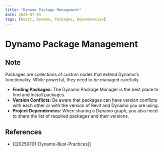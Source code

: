 ```yaml
---
title: "Dynamo Package Management"
date: 2025-07-01
tags: [Revit, Dynamo, Packages, Dependencies]
---
```


# Dynamo Package Management

## Note

Packages are collections of custom nodes that extend Dynamo's functionality. While powerful, they need to be managed carefully.

- **Finding Packages:** The Dynamo Package Manager is the best place to find and install packages.
- **Version Conflicts:** Be aware that packages can have version conflicts with each other or with the version of Revit and Dynamo you are using.
- **Project Dependencies:** When sharing a Dynamo graph, you also need to share the list of required packages and their versions.

## References

- [[20250701-Dynamo-Best-Practices]]
